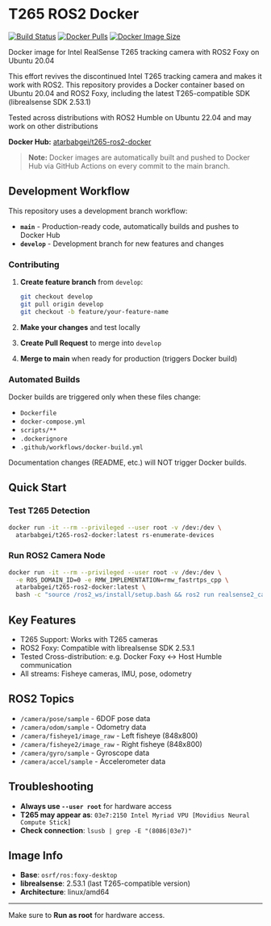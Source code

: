 # T265 ROS2 Docker

[![Build Status](https://github.com/atarbabgei/t265-ros2-docker/workflows/Build%20and%20Push%20Docker%20Image/badge.svg)](https://github.com/atarbabgei/t265-ros2-docker/actions)
[![Docker Pulls](https://img.shields.io/docker/pulls/atarbabgei/t265-ros2-docker)](https://hub.docker.com/r/atarbabgei/t265-ros2-docker)
[![Docker Image Size](https://img.shields.io/docker/image-size/atarbabgei/t265-ros2-docker/latest)](https://hub.docker.com/r/atarbabgei/t265-ros2-docker)

Docker image for Intel RealSense T265 tracking camera with ROS2 Foxy on Ubuntu 20.04

This effort revives the discontinued Intel T265 tracking camera and makes it work with ROS2. This repository provides a Docker container based on Ubuntu 20.04 and ROS2 Foxy, including the latest T265-compatible SDK (librealsense SDK 2.53.1)

Tested across distributions with ROS2 Humble on Ubuntu 22.04 and may work on other distributions

**Docker Hub:** [atarbabgei/t265-ros2-docker](https://hub.docker.com/r/atarbabgei/t265-ros2-docker)

> **Note:** Docker images are automatically built and pushed to Docker Hub via GitHub Actions on every commit to the main branch.

## Development Workflow

This repository uses a development branch workflow:

- **`main`** - Production-ready code, automatically builds and pushes to Docker Hub
- **`develop`** - Development branch for new features and changes

### Contributing

1. **Create feature branch** from `develop`:
   ```bash
   git checkout develop
   git pull origin develop
   git checkout -b feature/your-feature-name
   ```

2. **Make your changes** and test locally

3. **Create Pull Request** to merge into `develop`

4. **Merge to main** when ready for production (triggers Docker build)

### Automated Builds

Docker builds are triggered only when these files change:
- `Dockerfile`
- `docker-compose.yml`
- `scripts/**`
- `.dockerignore`
- `.github/workflows/docker-build.yml`

Documentation changes (README, etc.) will NOT trigger Docker builds.

## Quick Start

### Test T265 Detection
```bash
docker run -it --rm --privileged --user root -v /dev:/dev \
  atarbabgei/t265-ros2-docker:latest rs-enumerate-devices
```

### Run ROS2 Camera Node
```bash
docker run -it --rm --privileged --user root -v /dev:/dev \
  -e ROS_DOMAIN_ID=0 -e RMW_IMPLEMENTATION=rmw_fastrtps_cpp \
  atarbabgei/t265-ros2-docker:latest \
  bash -c "source /ros2_ws/install/setup.bash && ros2 run realsense2_camera realsense2_camera_node"
```


## Key Features

- T265 Support: Works with T265 cameras 
- ROS2 Foxy: Compatible with librealsense SDK 2.53.1
- Tested Cross-distribution: e.g. Docker Foxy ↔ Host Humble communication
- All streams: Fisheye cameras, IMU, pose, odometry

## ROS2 Topics

- `/camera/pose/sample` - 6DOF pose data
- `/camera/odom/sample` - Odometry data  
- `/camera/fisheye1/image_raw` - Left fisheye (848x800)
- `/camera/fisheye2/image_raw` - Right fisheye (848x800)
- `/camera/gyro/sample` - Gyroscope data
- `/camera/accel/sample` - Accelerometer data

## Troubleshooting

- **Always use `--user root`** for hardware access
- **T265 may appear as**: `03e7:2150 Intel Myriad VPU [Movidius Neural Compute Stick]`
- **Check connection**: `lsusb | grep -E "(8086|03e7)"`

## Image Info

- **Base**: `osrf/ros:foxy-desktop`
- **librealsense**: 2.53.1 (last T265-compatible version)
- **Architecture**: linux/amd64

---

Make sure to **Run as root** for hardware access. 
